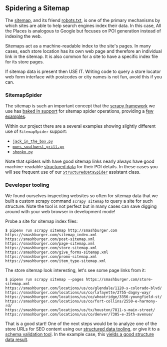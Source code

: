 ## Spidering a Sitemap

The [sitemap](https://developers.google.com/search/docs/crawling-indexing/sitemaps/overview), and its friend [robots.txt](https://en.wikipedia.org/wiki/Robots_exclusion_standard), is one of the primary mechanisms by which sites are able to help search engines index their data. In this case, All the Places is analogous to Google but focuses on POI generation instead of indexing the web.

Sitemaps act as a machine-readable index to the site's pages. In many cases, each store location has its own web page and therefore an individual link in the sitemap. It is also common for a site to have a specific index file for its store pages.

If sitemap data is present then USE IT. Writing code to query a store locator web form interface with postcodes or city names is not fun, avoid this if you can.

### SitemapSpider

The sitemap is such an important concept that the [scrapy framework](https://scrapy.org/) we use has [baked in support](https://docs.scrapy.org/en/latest/topics/spiders.html?highlight=sitemapspider#sitemapspider) for sitemap spider operations, providing a [few examples](https://docs.scrapy.org/en/latest/topics/spiders.html?highlight=sitemapspider#sitemapspider-examples).

Within our project there are a several examples showing slightly different use of `SitemapSpider` support:

* [`jack_in_the_box.py`](../locations/spiders/jack_in_the_box.py)
* [`moes_southwest_grill.py`](../locations/spiders/moes_southwest_grill.py)
* [`shopko.py`](../locations/spiders/shopko.py)

Note that spiders with have good sitemap links nearly always have good machine-readable [structured data](./STRUCTURED_DATA.md) for their POI details. In these cases you will see frequent use of our [`StructuredDataSpider`](../locations/structured_data_spider.py) assistant class.

### Developer tooling

We found ourselves inspecting websites so often for sitemap data that we built a custom scrapy command `scrapy sitemap` to query a site for such structure. Note the tool is not perfect but in many cases can save digging around with your web browser in development mode!

Probe a site for sitemap index files:

```
$ pipenv run scrapy sitemap http://smashburger.com
https://smashburger.com/sitemap_index.xml
https://smashburger.com/post-sitemap.xml
https://smashburger.com/page-sitemap.xml
https://smashburger.com/store-sitemap.xml
https://smashburger.com/give_forms-sitemap.xml
https://smashburger.com/promo-sitemap.xml
https://smashburger.com/item_type-sitemap.xml
```

The store sitemap look interesting, let's see some page links from it:

```
$ pipenv run scrapy sitemap --pages https://smashburger.com/store-sitemap.xml
https://smashburger.com/locations/us/co/glendale/1120-s-colorado-blvd/
https://smashburger.com/locations/us/co/lafayette/2755-dagny-way/
https://smashburger.com/locations/us/co/wheatridge/3356-youngfield-st/
https://smashburger.com/locations/us/co/fort-collins/2550-e-harmony-rd/
https://smashburger.com/locations/us/tx/houston/7811-s-main-street/
https://smashburger.com/locations/us/co/denver/7305-e-35th-avenue/
```

That is a good start! One of the next steps would be to analyze one of the store URLs for SEO content using our [structured data tooling](./STRUCTURED_DATA.md), or give it to a [schema validation tool](https://validator.schema.org/). In the example case, this [yields a good structure data result](https://validator.schema.org/#url=https%3A%2F%2Fsmashburger.com%2Flocations%2Fus%2Fco%2Flafayette%2F2755-dagny-way%2F).
